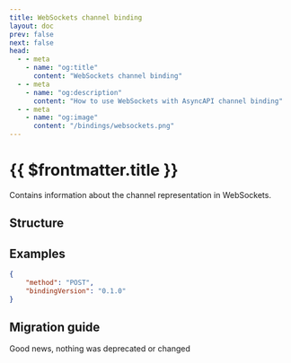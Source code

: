 ```yaml
---
title: WebSockets channel binding
layout: doc
prev: false
next: false
head:
  - - meta
    - name: "og:title"
      content: "WebSockets channel binding"
  - - meta
    - name: "og:description"
      content: "How to use WebSockets with AsyncAPI channel binding"
  - - meta
    - name: "og:image"
      content: "/bindings/websockets.png"
---
```


# {{ $frontmatter.title }}

Contains information about the channel representation in WebSockets.

## Structure

<Json url="https://raw.githubusercontent.com/asyncapi/spec-json-schemas/master/bindings/websockets/0.1.0/channel.json"/>

## Examples

```json
{
    "method": "POST",
    "bindingVersion": "0.1.0"
}
```

## Migration guide

Good news, nothing was deprecated or changed